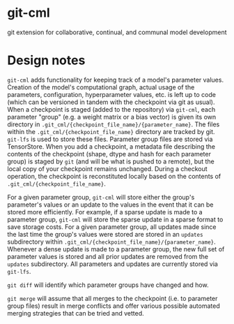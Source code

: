 # git-cml

git extension for collaborative, continual, and communal model development

# Design notes

`git-cml` adds functionality for keeping track of a model's parameter values.
Creation of the model's computational graph, actual usage of the parameters,
configuration, hyperparameter values, etc. is left up to code
(which can be versioned in tandem with the checkpoint via git as usual).
When a checkpoint is staged (added to the repository) via `git-cml`, 
each parameter "group" (e.g. a weight matrix or a bias vector) is
given its own directory in `.git_cml/{checkpoint_file_name}/{parameter_name}`.
The files within the `.git_cml/{checkpoint_file_name}` directory are tracked by git.
`git-lfs` is used to store these files.
Parameter group files are stored via TensorStore.
When you add a checkpoint, a metadata file describing the contents of the
checkpoint (shape, dtype and hash for each parameter group)
is staged by `git` (and will be what is pushed to a remote),
but the local copy of your checkpoint remains unchanged.
During a checkout operation, the checkpoint is reconstituted locally based
on the contents of `.git_cml/{checkpoint_file_name}`.

For a given parameter group, `git-cml` will store either the group's parameter's
values or an update to the values in the event that it can be stored more
efficiently.
For example, if a sparse update is made to a parameter group, `git-cml` will
store the sparse update in a sparse format to save storage costs.
For a given parameter group, all updates made since the last time the group's
values were stored are stored in an `updates` subdirectory within
`.git_cml/{checkpoint_file_name}/{parameter_name}`.
Whenever a dense update is made to a parameter group, the new full set of
parameter values is stored and all prior updates are removed from the
`updates` subdirectory.
All parameters and updates are currently stored via `git-lfs`.

`git diff` will identify which parameter groups have changed and how.

`git merge` will assume that all merges to the checkpoint (i.e. to parameter
group files) result in merge conflicts and offer various possible automated
merging strategies that can be tried and vetted.
